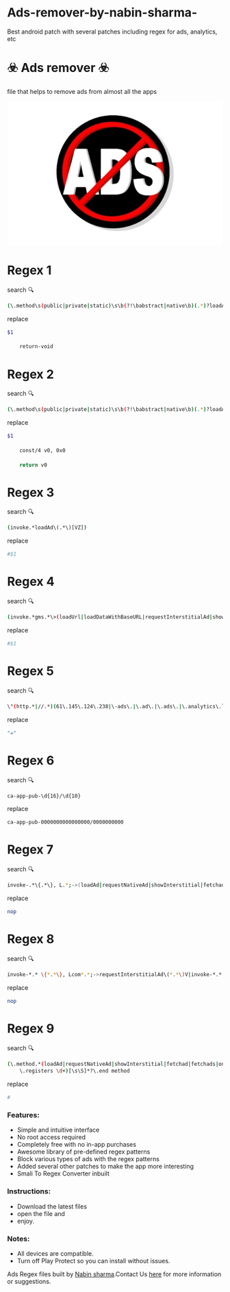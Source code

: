 # Ads-remover-by-nabin-sharma-
Best android patch with several patches including regex for ads, analytics, etc
# ☣️ Ads remover ☣️
file that helps to remove ads from almost all the apps 



<img src="Logo.png"/>



# Regex 1

search 🔍 

```bash
(\.method\s(public|private|static)\s\b(?!\babstract|native\b)(.*)?loadAd\(.*\)V)
```
replace 

```bash
$1

    return-void
```



# Regex 2

search 🔍 

```bash
(\.method\s(public|private|static)\s\b(?!\babstract|native\b)(.*)?loadAd\(.*\)Z)
```
replace 

```bash
$1

    const/4 v0, 0x0

    return v0
```




# Regex 3

search 🔍 

```bash
(invoke.*loadAd\(.*\)[VZ])
```
replace 

```bash
#$1
```





# Regex 4

search 🔍 

```bash
(invoke.*gms.*\>(loadUrl|loadDataWithBaseURL|requestInterstitialAd|showInterstitial|showVideo|showAd|loadData|onAdClicked|onAdLoaded|isLoading|loadAds|AdLoader|AdRequest|AdListener|AdView).*V)
```
replace 

```bash
#$1
```





# Regex 5

search 🔍 

```bash
\"(http.*|//.*)(61\.145\.124\.238|\-ads\.|\.ad\.|\.ads\.|\.analytics\.localytics\.com|\.mobfox\.com|\.mp\.mydas\.mobi|\.plus1\.wapstart\.ru|\.scorecardresearch\.com|\.startappservice\.com|\/ad\.|\/ads|ad\-mail|ad\.*\_logging|ad\.api\.kaffnet\.com|adc3\-launch|adcolony|adinformation|adkmob|admax|admob|admost|adsafeprotected|adservice|adtag|advert|adwhirl|adz\.wattpad\.com|alta\.eqmob\.com|amazon\-*ads|amazon\.*ads|amobee|analytics|applovin|applvn|appnext|appodeal|appsdt|appsflyer|burstly|cauly|cloudfront|com\.google\.android\.gms\.ads\.identifier\.service\.START|crashlytics|crispwireless|doubleclick|dsp\.batmobil\.net|duapps|dummy|flurry|gad|getads|google\.com\/dfp|googleAds|googleads|googleapis\.*\.ad\-*|googlesyndication|googletagmanager|greystripe|gstatic|inmobi|inneractive|jumptag|live\.chartboost\.com|madnet|millennialmedia|moatads|mopub|native\_ads|pagead|pubnative|smaato|supersonicads|tapas|tapjoy|unityads|vungle|zucks).*\"
```
replace 

```bash
"="
```






# Regex 6

search 🔍 

```bash
ca-app-pub-\d{16}/\d{10}
```
replace 

```bash
ca-app-pub-0000000000000000/0000000000
```






# Regex 7

search 🔍 

```bash
invoke-.*\{.*\}, L.*;->(loadAd|requestNativeAd|showInterstitial|fetchad|fetchads|onadloaded|requestInterstitialAd|showAd|loadAds|AdRequest|requestBannerAd|loadNextAd|createInterstitialAd|setNativeAd|loadBannerAd|loadNativeAd|loadRewardedAd|loadRewardedInterstitialAd|loadAds|loadAdViewAd|showInterstitialAd|shownativead|showbannerad|showvideoad|onAdFailedToLoad)\(.*\)V
```
replace 

```bash
nop
```






# Regex 8

search 🔍 

```bash
invoke-*.* \{*.*\}, Lcom*.*;->requestInterstitialAd\(*.*\)V|invoke-*.* \{*.*\}, Lcom*.*;->loadAds\(*.*\)V|invoke-*.* \{*.*\}, Lcom*.*;->loadAd\(*.*\)V|invoke-*.* \{*.*\}, Lcom*.*;->requestBannerAd\(*.*\)V|invoke-*.*\s\{[v|p]\d\},\sLcom/facebook*.*\;\-\>show\(*.*\)V|invoke-*.*\s\{[v|p]\d\},\sLcom/google*.*\;\-\>show\(*.*\)V
```
replace 

```bash
nop
```







# Regex 9

search 🔍 

```bash
(\.method.*(loadAd|requestNativeAd|showInterstitial|fetchad|fetchads|onadloaded|requestInterstitialAd|showAd|loadAds|AdRequest|requestBannerAd|loadNextAd|createInterstitialAd|setNativeAd|loadBannerAd|loadNativeAd|loadRewardedAd|loadRewardedInterstitialAd|loadAds|loadAdViewAd|showInterstitialAd|shownativead|showbannerad|showvideoad|onAdFailedToLoad)\(.*\)V
    \.registers \d+)[\s\S]*?\.end method
```
replace 

```bash
#
```



### Features:
* Simple and intuitive interface
* No root access required
* Completely free with no in-app purchases
* Awesome library of pre-defined regex patterns
* Block various types of ads with the regex patterns
* Added several other patches to make the app more interesting
* Smali To Regex Converter inbuilt

### Instructions:
- Download the latest files 
- open the file and 
- enjoy.

### Notes:
- All devices are compatible.
- Turn off Play Protect so you can install without issues.

Ads Regex files built by [Nabin sharma](https://github.com/NabinSharmaitgithub).Contact Us [here](https://www.facebook.com/profile.php?id=100068552625787&mibextid=ZbWKwL) for more information or suggestions.





